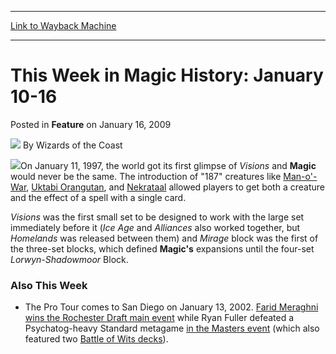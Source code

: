 
---
[Link to Wayback Machine](https://web.archive.org/web/20220125052916/https://magic.wizards.com/en/articles/archive/feature/week-magic-history-january-10-16-2009-01-16)

[_metadata_:wayback_url]:- "https://magic.wizards.com/en/articles/archive/feature/week-magic-history-january-10-16-2009-01-16"
[_metadata_:wayback_raw_url]:- "https://web.archive.org/web/20220125052916id_/https://magic.wizards.com/en/articles/archive/feature/week-magic-history-january-10-16-2009-01-16"
[_metadata_:wayback_capture_timestamp]:- "2022-01-25 05:29:16+00:00"
[_metadata_:description]:- "On January 11, 1997, the world got its first glimpse of Visions and Magic would never be the same."
[_metadata_:generator]:- "Drupal 7 (http://drupal.org)"
---


This Week in Magic History: January 10-16
=========================================



 Posted in **Feature**
 on January 16, 2009 






![](https://media.magic.wizards.com/styles/auth_small/public/images/person/wizards_author.jpg)
By Wizards of the Coast











[![](https://media.magic.wizards.com/image_legacy_migration/global/images/magic_expansion_visions_expansionLogo_en.jpg)](http://archive.wizards.com/magic/tcg/productarticle.aspx?x=mtg_tcg_visions_productinfo)On January 11, 1997, the world got its first glimpse of *Visions* and **Magic** would never be the same. The introduction of "187" creatures like [Man-o'-War](https://gatherer.wizards.com/Pages/Card/Details.aspx?name=Man-o%27-War), [Uktabi Orangutan](https://gatherer.wizards.com/Pages/Card/Details.aspx?name=Uktabi+Orangutan), and [Nekrataal](https://gatherer.wizards.com/Pages/Card/Details.aspx?name=Nekrataal) allowed players to get both a creature and the effect of a spell with a single card.

*Visions* was the first small set to be designed to work with the large set immediately before it (*Ice Age* and *Alliances* also worked together, but *Homelands* was released between them) and *Mirage* block was the first of the three-set blocks, which defined **Magic's** expansions until the four-set *Lorwyn-Shadowmoor* Block.

### Also This Week

* The Pro Tour comes to San Diego on January 13, 2002. [Farid Meraghni wins the Rochester Draft main event](http://www.wizards.com/sideboard/event.asp?event=ptsd02) while Ryan Fuller defeated a Psychatog-heavy Standard metagame [in the Masters event](http://www.wizards.com/sideboard/event.asp?event=masterssd02) (which also featured two [Battle of Wits decks](http://www.wizards.com/sideboard/article.asp?x=masterssd02%5C794biggestdeck)).






